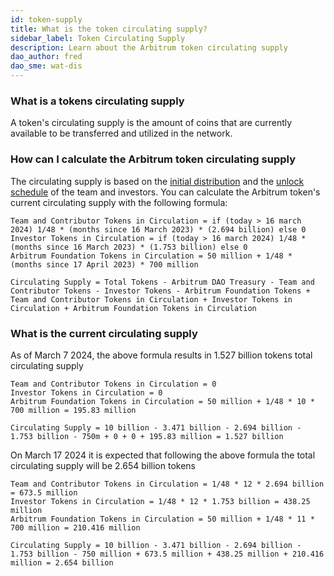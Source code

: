 ```yaml
---
id: token-supply
title: What is the token circulating supply?
sidebar_label: Token Circulating Supply
description: Learn about the Arbitrum token circulating supply
dao_author: fred
dao_sme: wat-dis
---
```


### What is a tokens circulating supply

A token's circulating supply is the amount of coins that are currently available to be transferred and utilized in the network. 

### How can I calculate the Arbitrum token circulating supply

The circulating supply is based on the [initial distribution](airdrop-eligibility-distribution#distribution-post-aips-11-and-12) and the [unlock schedule](airdrop-eligibility-distribution#vesting-and-lockup-details) of the team and investors.
You can calculate the Arbitrum token's current circulating supply with the following formula:

```
Team and Contributor Tokens in Circulation = if (today > 16 march 2024) 1/48 * (months since 16 March 2023) * (2.694 billion) else 0
Investor Tokens in Circulation = if (today > 16 march 2024) 1/48 * (months since 16 March 2023) * (1.753 billion) else 0
Arbitrum Foundation Tokens in Circulation = 50 million + 1/48 * (months since 17 April 2023) * 700 million

Circulating Supply = Total Tokens - Arbitrum DAO Treasury - Team and Contributor Tokens - Investor Tokens - Arbitrum Foundation Tokens + Team and Contributor Tokens in Circulation + Investor Tokens in Circulation + Arbitrum Foundation Tokens in Circulation
```

### What is the current circulating supply

As of March 7 2024, the above formula results in 1.527 billion tokens total circulating supply
```
Team and Contributor Tokens in Circulation = 0
Investor Tokens in Circulation = 0
Arbitrum Foundation Tokens in Circulation = 50 million + 1/48 * 10 * 700 million = 195.83 million

Circulating Supply = 10 billion - 3.471 billion - 2.694 billion - 1.753 billion - 750m + 0 + 0 + 195.83 million = 1.527 billion
```



On March 17 2024 it is expected that following the above formula the total circulating supply will be 2.654 billion tokens

```
Team and Contributor Tokens in Circulation = 1/48 * 12 * 2.694 billion = 673.5 million
Investor Tokens in Circulation = 1/48 * 12 * 1.753 billion = 438.25 million
Arbitrum Foundation Tokens in Circulation = 50 million + 1/48 * 11 * 700 million = 210.416 million

Circulating Supply = 10 billion - 3.471 billion - 2.694 billion - 1.753 billion - 750 million + 673.5 million + 438.25 million + 210.416 million = 2.654 billion
```

